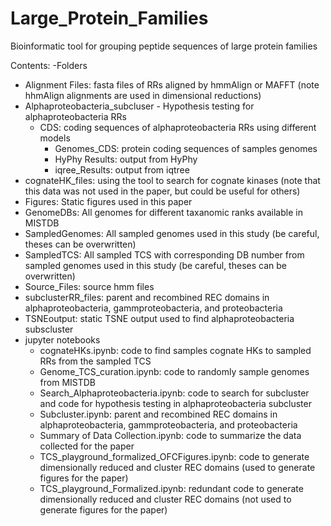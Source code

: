 # Large_Protein_Families
Bioinformatic tool for grouping peptide sequences of large protein families

Contents:
-Folders
  - Alignment Files: fasta files of RRs aligned by hmmAlign or MAFFT (note hhmAlign alignments are used in dimensional reductions)
  - Alphaproteobacteria_subcluser - Hypothesis testing for alphaproteobacteria RRs
    - CDS: coding sequences of alphaproteobacteria RRs using different models
      - Genomes_CDS: protein coding sequences of samples genomes
      - HyPhy Results: output from HyPhy
      - iqree_Results: output from iqtree
  - cognateHK_files: using the tool to search for cognate kinases (note that this data was not used in the paper, but could be useful for others)
  - Figures: Static figures used in this paper
  - GenomeDBs: All genomes for different taxanomic ranks available in MISTDB
  - SampledGenomes: All sampled genomes used in this study (be careful, theses can be overwritten)
  - SampledTCS: All sampled TCS with corresponding DB number from sampled genomes used in this study (be careful, theses can be overwritten)
  - Source_Files: source hmm files
  - subclusterRR_files: parent and recombined REC domains in alphaproteobacteria, gammproteobacteria, and proteobacteria
  - TSNEoutput: static TSNE output used to find alphaproteobacteria subscluster
- jupyter notebooks
  - cognateHKs.ipynb: code to find samples cognate HKs to sampled RRs from the sampled TCS
  - Genome_TCS_curation.ipynb: code to randomly sample genomes from MISTDB
  - Search_Alphaproteobacteria.ipynb: code to search for subcluster and code for hypothesis testing in alphaproteobacteria subcluster
  - Subcluster.ipynb: parent and recombined REC domains in alphaproteobacteria, gammproteobacteria, and proteobacteria
  - Summary of Data Collection.ipynb: code to summarize the data collected for the paper
  - TCS_playground_formalized_OFCFigures.ipynb: code to generate dimensionally reduced and cluster REC domains (used to generate figures for the paper)
  - TCS_playground_Formalized.ipynb: redundant code to generate dimensionally reduced and cluster REC domains (not used to generate figures for the paper)
